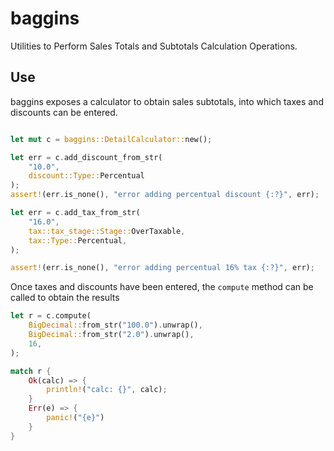 # baggins

Utilities to Perform Sales Totals and Subtotals Calculation Operations.

## Use

baggins exposes a calculator to obtain sales subtotals, into which taxes and discounts can be entered. 

```rust

let mut c = baggins::DetailCalculator::new();

let err = c.add_discount_from_str(
    "10.0", 
    discount::Type::Percentual
);
assert!(err.is_none(), "error adding percentual discount {:?}", err);

let err = c.add_tax_from_str(
    "16.0",
    tax::tax_stage::Stage::OverTaxable,
    tax::Type::Percentual,
);

assert!(err.is_none(), "error adding percentual 16% tax {:?}", err);
```

Once taxes and discounts have been entered, the `compute` method can be called to obtain the results

```rust
let r = c.compute(
    BigDecimal::from_str("100.0").unwrap(),
    BigDecimal::from_str("2.0").unwrap(),
    16,
);

match r {
    Ok(calc) => {
        println!("calc: {}", calc);
    }
    Err(e) => {
        panic!("{e}")
    }
}
```


